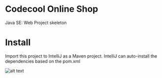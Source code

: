 # Codecool Online Shop

Java SE: Web Project skeleton

# Install

Import this project to IntelliJ as a Maven project.
IntelliJ can auto-install the dependencies based on the pom.xml

![alt text](https://github.com/velicumadalina/CodecoolShop/master/Screenshot_from_2020-11-17_15-52-15.png?raw=true)
